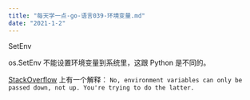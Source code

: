 ```yaml
---
title: "每天学一点-go-语言039-环境变量.md"
date: "2021-1-2"
---
```



SetEnv

os.SetEnv 不能设置环境变量到系统里，这跟 Python 是不同的。

[StackOverflow](https://stackoverflow.com/questions/36074851/persist-the-value-set-for-an-env-variable-on-the-shell-after-the-go-program-exit) 上有一个解释：
`No, environment variables can only be passed down, not up. You're trying to do the latter.`
